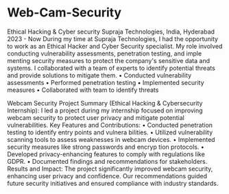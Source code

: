 # Web-Cam-Security
 Ethical Hacking & Cyber security
 Supraja Technologies, India, Hyderabad
 2023 - Now
 During my time at Supraja Technologies, I had the opportunity to work 
as an Ethical Hacker and Cyber Security specialist. My role involved 
conducting vulnerability assessments, penetration testing, and imple
menting security measures to protect the company's sensitive data 
and systems. I collaborated with a team of experts to identify potential 
threats and provide solutions to mitigate them.
 •  Conducted vulnerability assessments
 •  Performed penetration testing
 •  Implemented security measures
 •  Collaborated with team to identify threats

  Webcam Security Project Summary (Ethical Hacking & Cybersecurity 
Internship):
 I led a project during my internship focused on improving webcam 
security to protect user privacy and mitigate potential vulnerabilities.
 Key Features and Contributions:
 •  Conducted penetration testing to identify entry points and vulnera
bilities.
 •  Utilized vulnerability scanning tools to assess weaknesses in webcam 
devices.
 •  Implemented security measures like strong passwords and encryp
tion protocols.
 •  Developed privacy-enhancing features to comply with regulations 
like GDPR.
 •  Documented findings and recommendations for stakeholders.
 Results and Impact:
 The project significantly improved webcam security, enhancing user 
privacy and confidence. Our recommendations guided future security 
initiatives and ensured compliance with industry standards.
